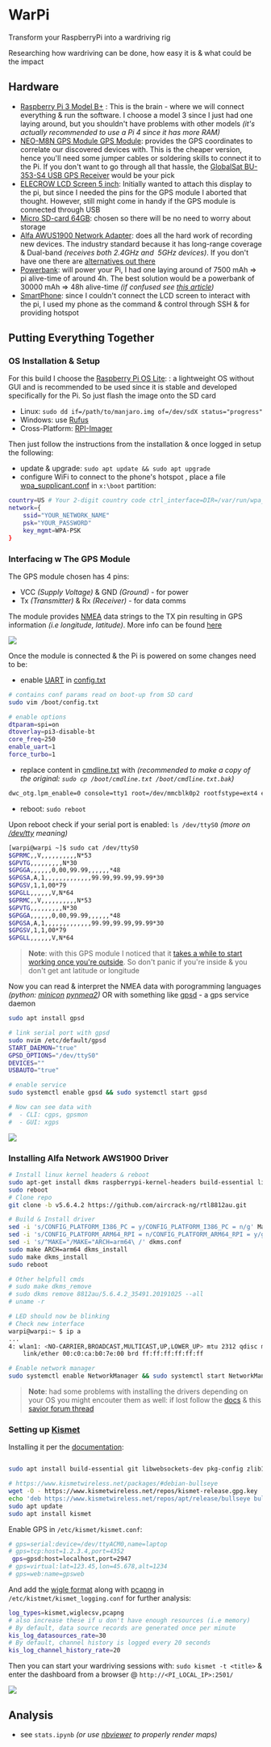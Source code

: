 # WarPi

Transform your RaspberryPi into a wardriving rig

Researching how wardriving can be done, how easy it is & what could be the impact


## Hardware
- [Raspberry Pi 3 Model B+](https://www.raspberrypi.com/products/raspberry-pi-3-model-b-plus/) : This is the brain - where we will connect everything & run the software. I choose a model 3 since I just had one laying around, but you shouldn't have problems with other models *(it's actually recommended to use a Pi 4 since it has more RAM)*
- [NEO-M8N GPS Module GPS Module](https://www.makerlab-electronics.com/product/ublox-neo-m8n-gps-module/): provides the GPS coordinates to correlate our discovered devices with. This is the cheaper version, hence you'll need some jumper cables or soldering skills to connect it to the Pi. If you don't want to go through all that hassle, the [GlobalSat BU-353-S4 USB GPS Receiver](https://www.amazon.com/GlobalSat-BU-353-S4-Receiver-Black-Improved-New/dp/B098L799NH) would be your pick
- [ELECROW LCD Screen 5 inch](https://www.amazon.com/Elecrow-800x480-Interface-Supports-Raspberry/dp/B013JECYF2): Initially wanted to attach this display to the pi, but since I needed the pins for the GPS module I aborted that thought. However, still might come in handy if the GPS module is connected through USB
- [Micro SD-card 64GB](): chosen so there will be no need to worry about storage
- [Alfa AWUS1900 Network Adapter](https://www.alfa.com.tw/products/awus1900?variant=36473966231624): does all the hard work of recording new devices. The industry standard because it has long-range coverage & Dual-band *(receives both 2.4GHz and  5GHz devices)*. If you don't have one there are [alternatives out there](https://www.youtube.com/watch?v=5MOsY3VNLK8)
- [Powerbank](): will power your Pi, I had one laying around of 7500 mAh => pi alive-time of around 4h. The best solution would be a powerbank of 30000 mAh => 48h alive-time *(if confused see [this article](https://www.powerbankexpert.com/best-raspberry-pi-power-bank/))*
- [SmartPhone](): since I couldn't connect the LCD screen to interact with the pi, I used my phone as the command & control through SSH & for providing hotspot

## Putting Everything Together

### OS Installation & Setup

For this build I choose the [Raspberry Pi OS Lite](https://downloads.raspberrypi.org/raspios_lite_arm64/images/raspios_lite_arm64-2022-09-26/2022-09-22-raspios-bullseye-arm64-lite.img.xz): : a lightweight OS without GUI and is recommended to be used since it is stable and developed specifically for the Pi. So just flash the image onto the SD card
- Linux: `sudo dd if=/path/to/manjaro.img of=/dev/sdX status="progress"`
- Windows: use [Rufus](https://rufus.ie/en/)
- Cross-Platform: [RPI-Imager](https://www.raspberrypi.com/software/)

Then just follow the instructions from the installation & once logged in setup the following:
- update & upgrade: `sudo apt update && sudo apt upgrade`
- configure WiFi to connect to the phone's hotspot , place a file [wpa_supplicant.conf](https://www.raspberrypi.com/documentation/computers/configuration.html#adding-the-network-details-to-your-raspberry-pi) in `x:\boot` partition:
```bash
country=US # Your 2-digit country code ctrl_interface=DIR=/var/run/wpa_supplicant GROUP=netdev 
network={ 
	ssid="YOUR_NETWORK_NAME" 
	psk="YOUR_PASSWORD" 
	key_mgmt=WPA-PSK 
}
```

### Interfacing w The GPS Module
The GPS module chosen has 4 pins:
- VCC *(Supply Voltage)* & GND *(Ground)* - for power
- Tx *(Transmitter)* & Rx *(Receiver)* - for data comms

The module provides [NMEA](http://aprs.gids.nl/nmea/) data strings to the TX pin resulting in GPS information *(i.e longitude, latitude)*. More info can be found [here](https://robu.in/wp-content/uploads/2017/09/NEO-M8-FW3_ProductSummary_UBX-16000345.pdf)

![](https://content.instructables.com/FUO/3N6L/KA6SGHDQ/FUO3N6LKA6SGHDQ.jpg?auto=webp&frame=1&width=1024&fit=bounds&md=9123c8b5ac3825277b2bf7dbfe1a9287)

Once the module is connected & the Pi is powered on some changes need to be:
- enable [UART](https://electronicshacks.com/raspberry-pi-serial-uart-tutorial/) in [config.txt](https://elinux.org/RPiconfig)
```bash
# contains conf params read on boot-up from SD card
sudo vim /boot/config.txt   

# enable options
dtparam=spi=on
dtoverlay=pi3-disable-bt  
core_freq=250
enable_uart=1
force_turbo=1
```
- replace content in [cmdline.txt](https://elinux.org/RPi_cmdline.txt) with *(recommended to make a copy of the original: `sudo cp /boot/cmdline.txt /boot/cmdline.txt.bak`)*
```bash
dwc_otg.lpm_enable=0 console=tty1 root=/dev/mmcblk0p2 rootfstype=ext4 elevator=deadline fsck.repair=yes rootwait quiet splash plymouth.ignore-serial-consoles
```
- reboot: `sudo reboot`

Upon reboot check if your serial port is enabled: `ls /dev/ttyS0` *(more on [/dev/tty](https://www.mit.edu/afs.new/athena/system/rhlinux/redhat-6.2-docs/HOWTOS/other-formats/html/Text-Terminal-HOWTO-html/Text-Terminal-HOWTO-6.html) meaning)*

```bash
[warpi@warpi ~]$ sudo cat /dev/ttyS0
$GPRMC,,V,,,,,,,,,,N*53
$GPVTG,,,,,,,,,N*30
$GPGGA,,,,,,0,00,99.99,,,,,,*48
$GPGSA,A,1,,,,,,,,,,,,,99.99,99.99,99.99*30
$GPGSV,1,1,00*79
$GPGLL,,,,,,V,N*64
$GPRMC,,V,,,,,,,,,,N*53
$GPVTG,,,,,,,,,N*30
$GPGGA,,,,,,0,00,99.99,,,,,,*48
$GPGSA,A,1,,,,,,,,,,,,,99.99,99.99,99.99*30
$GPGSV,1,1,00*79
$GPGLL,,,,,,V,N*64
```

> **Note**: with this GPS module I noticed that it [takes a while to start working once you're outside](https://stackoverflow.com/questions/48663880/gps-nmea-output-getting-valid-gpgsv-but-not-valid-gpgga-gprmc). So don't panic if you're inside & you don't get ant latitude or longitude

Now you can read & interpret the NMEA data with porogramming languages *(python:  [minicon](https://help.ubuntu.com/community/Minicom) [pynmea2](https://openbase.com/python/pynmea2))* OR with something like  [gpsd](https://gpsd.io/) - a gps service daemon

```bash
sudo apt install gpsd

# link serial port with gpsd
sudo nvim /etc/default/gpsd
START_DAEMON="true"
GPSD_OPTIONS="/dev/ttyS0"
DEVICES=""
USBAUTO="true"

# enable service
sudo systemctl enable gpsd && sudo systemctl start gpsd

# Now can see data with
#  - CLI: cgps, gpsmon
#  - GUI: xgps
```

![](https://i.imgur.com/zUsKprY.png)

### Installing Alfa Network AWS1900 Driver

```bash
# Install linux kernel headers & reboot
sudo apt-get install dkms raspberrypi-kernel-headers build-essential libelf-dev
sudo reboot
# Clone repo
git clone -b v5.6.4.2 https://github.com/aircrack-ng/rtl8812au.git

# Build & Install driver
sed -i 's/CONFIG_PLATFORM_I386_PC = y/CONFIG_PLATFORM_I386_PC = n/g' Makefile
sed -i 's/CONFIG_PLATFORM_ARM64_RPI = n/CONFIG_PLATFORM_ARM64_RPI = y/g' Makefile
sed -i 's/^MAKE="/MAKE="ARCH=arm64\ /' dkms.conf
sudo make ARCH=arm64 dkms_install
sudo make dkms_install
sudo reboot

# Other helpfull cmds
# sudo make dkms_remove
# sudo dkms remove 8812au/5.6.4.2_35491.20191025 --all
# uname -r

# LED should now be blinking 
# Check new interface
warpi@warpi:~ $ ip a
...
4: wlan1: <NO-CARRIER,BROADCAST,MULTICAST,UP,LOWER_UP> mtu 2312 qdisc mq state DORMANT group default qlen 1000
    link/ether 00:c0:ca:b0:7e:00 brd ff:ff:ff:ff:ff:ff

# Enable network manager
sudo systemctl enable NetworkManager && sudo systemctl start NetworkManager
```

> **Note**: had some problems with installing the drivers depending on your OS you might encouter them as well: if lost follow the [docs](https://github.com/aircrack-ng/rtl8812au#for-raspberry-rpi) & this [savior forum thread](https://dietpi.com/forum/t/rpi-install-edimax-ew-7811uac-rtl8812au-driver/1116/29)

### Setting up [Kismet](https://www.kismetwireless.net/)


Installing it per the [documentation](https://www.kismetwireless.net/docs/readme/installing/linux/):
```bash

sudo apt install build-essential git libwebsockets-dev pkg-config zlib1g-dev libnl-3-dev libnl-genl-3-dev libcap-dev libpcap-dev libnm-dev libdw-dev libsqlite3-dev libprotobuf-dev libprotobuf-c-dev protobuf-compiler protobuf-c-compiler libsensors4-dev libusb-1.0-0-dev python3 python3-setuptools python3-protobuf python3-requests python3-numpy python3-serial python3-usb python3-dev python3-websockets librtlsdr0 libubertooth-dev libbtbb-dev

# https://www.kismetwireless.net/packages/#debian-bullseye
wget -O - https://www.kismetwireless.net/repos/kismet-release.gpg.key | sudo apt-key add -
echo 'deb https://www.kismetwireless.net/repos/apt/release/bullseye bullseye main' | sudo tee /etc/apt/sources.list.d/kismet.list
sudo apt update
sudo apt install kismet
```

Enable GPS in `/etc/kismet/kismet.conf`:
```bash
# gps=serial:device=/dev/ttyACM0,name=laptop
# gps=tcp:host=1.2.3.4,port=4352
 gps=gpsd:host=localhost,port=2947
# gps=virtual:lat=123.45,lon=45.678,alt=1234
# gps=web:name=gpsweb
```
And add the [wigle format]() along with [pcapng]() in `/etc/kistmet/kismet_logging.conf` for further analysis:
```bash
log_types=kismet,wiglecsv,pcapng
# also increase these if u don't have enough resources (i.e memory)
# By default, data source records are generated once per minute
kis_log_datasources_rate=30
# By default, channel history is logged every 20 seconds
kis_log_channel_history_rate=20
```

Then you can start your wardriving sessions with: `sudo kismet -t <title>` & enter the dashboard from a browser @ `http://<PI_LOCAL_IP>:2501/`

![](https://i.imgur.com/jYy31pA.png)


## Analysis
- see `stats.ipynb` *(or use [nbviewer](https://nbviewer.org/github/vlagh3/warpi/blob/main/stats.ipynb) to properly render maps)*

